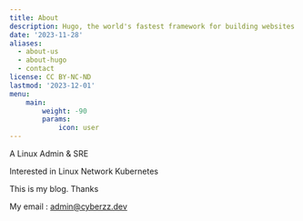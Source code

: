 ```yaml
---
title: About
description: Hugo, the world's fastest framework for building websites
date: '2023-11-28'
aliases:
  - about-us
  - about-hugo
  - contact
license: CC BY-NC-ND
lastmod: '2023-12-01'
menu:
    main: 
        weight: -90
        params:
            icon: user
---
```


A Linux Admin & SRE

Interested in Linux Network Kubernetes



This is my blog. Thanks

My email : admin@cyberzz.dev
